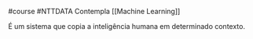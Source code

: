 
#course
#NTTDATA
Contempla [[Machine Learning]]

É um sistema que copia a inteligência humana em determinado contexto.